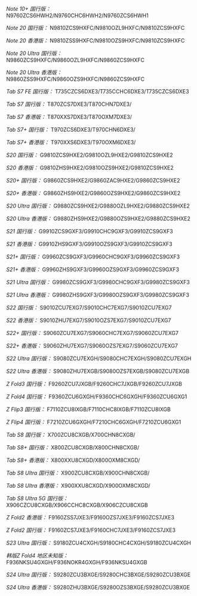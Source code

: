 *Note 10+ 国行版：*
N9760ZCS6HWH2/N9760CHC6HWH2/N9760ZCS6HWH1

*Note 20 国行版：*
N9810ZCS9HXFC/N9810OZL9HXFC/N9810ZCS9HXFC

*Note 20 香港版：*
N9810ZSS9HXFC/N9810OZS9HXFC/N9810ZCS9HXFC

*Note 20 Ultra 国行版：*
N9860ZCS9HXFC/N9860OZL9HXFC/N9860ZCS9HXFC

*Note 20 Ultra 香港版：*
N9860ZSS9HXFC/N9860OZS9HXFC/N9860ZCS9HXFC

*Tab S7 FE 国行版：*
T735CZCS6DXE3/T735CCHC6DXE3/T735CZCS6DXE3

*Tab S7 国行版：*
T870ZCS7DXE3/T870CHN7DXE3/

*Tab S7 香港版：*
T870XXS7DXE3/T870OXM7DXE3/

*Tab S7+ 国行版：*
T970ZCS6DXE3/T970CHN6DXE3/

*Tab S7+ 香港版：*
T970XXS6DXE3/T970OXM6DXE3/

*S20 国行版：*
G9810ZCS9HXE2/G9810OZL9HXE2/G9810ZCS9HXE2

*S20 香港版：*
G9810ZHS9HXE2/G9810OZS9HXE2/G9810ZCS9HXE2

*S20+ 国行版：*
G9860ZCS9HXE2/G9860ZAC9HXE2/G9860ZCS9HXE2

*S20+ 香港版：*
G9860ZHS9HXE2/G9860OZS9HXE2/G9860ZCS9HXE2

*S20 Ultra 国行版：*
G9880ZCS9HXE2/G9880OZL9HXE2/G9880ZCS9HXE2

*S20 Ultra 香港版：*
G9880ZHS9HXE2/G9880OZS9HXE2/G9880ZCS9HXE2

*S21 国行版：*
G9910ZCS9GXF3/G9910CHC9GXF3/G9910ZCS9GXF3

*S21 香港版：*
G9910ZHS9GXF3/G9910OZS9GXF3/G9910ZCS9GXF3

*S21+ 国行版：*
G9960ZCS9GXF3/G9960CHC9GXF3/G9960ZCS9GXF3

*S21+ 香港版：*
G9960ZHS9GXF3/G9960OZS9GXF3/G9960ZCS9GXF3

*S21 Ultra 国行版：*
G9980ZCS9GXF3/G9980CHC9GXF3/G9980ZCS9GXF3

*S21 Ultra 香港版：*
G9980ZHS9GXF3/G9980OZS9GXF3/G9980ZCS9GXF3

*S22 国行版：*
S9010ZCU7EXG7/S9010CHC7EXG7/S9010ZCU7EXG7

*S22 香港版：*
S9010ZHU7EXG7/S9010OZS7EXG7/S9010ZCU7EXG7

*S22+ 国行版：*
S9060ZCU7EXG7/S9060CHC7EXG7/S9060ZCU7EXG7

*S22+ 香港版：*
S9060ZHU7EXG7/S9060OZS7EXG7/S9060ZCU7EXG7

*S22 Ultra 国行版：*
S9080ZCU7EXGH/S9080CHC7EXGH/S9080ZCU7EXGH

*S22 Ultra 香港版：*
S9080ZHU7EXGB/S9080OZS7EXGB/S9080ZCU7EXGB

*Z Fold3 国行版：*
F9260ZCU7JXGB/F9260CHC7JXGB/F9260ZCU7JXGB

*Z Fold4 国行版：*
F9360ZCU6GXGH/F9360CHC6GXGH/F9360ZCU6GXG1

*Z Flip3 国行版：*
F7110ZCU8IXGB/F7110CHC8IXGB/F7110ZCU8IXGB

*Z Flip4 国行版：*
F7210ZCU6GXGH/F7210CHC6GXGH/F7210ZCU6GXG1

*Tab S8 国行版：*
X700ZCU8CXGB/X700CHN8CXGB/

*Tab S8+ 国行版：*
X800ZCU8CXGB/X800CHN8CXGB/

*Tab S8+ 香港版：*
X800XXU8CXGD/X800OXM8CXGD/

*Tab S8 Ultra 国行版：*
X900ZCU8CXGB/X900CHN8CXGB/

*Tab S8 Ultra 香港版：*
X900XXU8CXGD/X900OXM8CXGD/

*Tab S8 Ultra 5G 国行版：*
X906CZCU8CXGB/X906CCHC8CXGB/X906CZCU8CXGB

*Z Fold2 香港版：*
F9160ZSS7JXE3/F9160OZS7JXE3/F9160ZCS7JXE3

*Z Fold2 国行版：*
F9160ZCS7JXE3/F9160CHC7JXE3/F9160ZCS7JXE3

*S23 Ultra 国行版：*
S9180ZCU4CXGH/S9180CHC4CXGH/S9180ZCU4CXGH

*韩版Z Fold4 地区未知版：*
F936NKSU4GXGH/F936NOKR4GXGH/F936NKSU4GXGB

*S24 Ultra 国行版：*
S9280ZCU3BXGE/S9280CHC3BXGE/S9280ZCU3BXGE

*S24 Ultra 香港版：*
S9280ZHU3BXGE/S9280OZS3BXGE/S9280ZCU3BXGE

